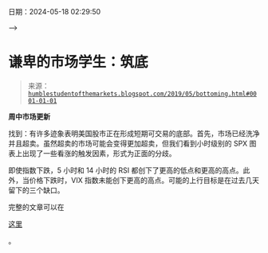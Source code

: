 <!--yml

类别：未分类--> 

日期：2024-05-18 02:29:50

-->

# 谦卑的市场学生：筑底

> 来源：[`humblestudentofthemarkets.blogspot.com/2019/05/bottoming.html#0001-01-01`](https://humblestudentofthemarkets.blogspot.com/2019/05/bottoming.html#0001-01-01)

**周中市场更新**

找到：有许多迹象表明美国股市正在形成短期可交易的底部。首先，市场已经洗净并且超卖。虽然超卖的市场可能会变得更加超卖，但我们看到小时级别的 SPX 图表上出现了一些看涨的触发因素，形式为正面的分歧。

即使指数下跌，5 小时和 14 小时的 RSI 都创下了更高的低点和更高的高点。此外，当价格下跌时，VIX 指数未能创下更高的高点。可能的上行目标是在过去几天留下的三个缺口。

完整的文章可以在

[这里](https://humblestudentofthemarkets.com/2019/05/15/bottoming/)

。
